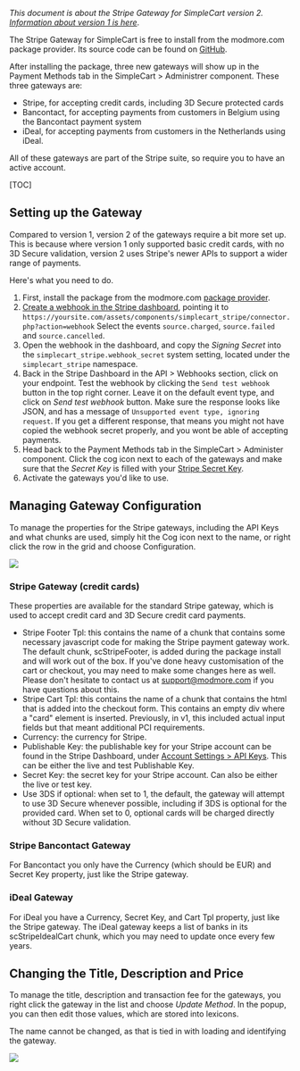 _This document is about the Stripe Gateway for SimpleCart version 2. [Information about version 1 is here](Stripe)_.

The Stripe Gateway for SimpleCart is free to install from the modmore.com package provider. Its source code can be found on [GitHub](https://github.com/modmore/SimpleCart_Stripe).

After installing the package, three new gateways will show up in the Payment Methods tab in the SimpleCart > Administrer component. These three gateways are:

- Stripe, for accepting credit cards, including 3D Secure protected cards
- Bancontact, for accepting payments from customers in Belgium using the Bancontact payment system
- iDeal, for accepting payments from customers in the Netherlands using iDeal.

All of these gateways are part of the Stripe suite, so require you to have an active account.

[TOC]

## Setting up the Gateway

Compared to version 1, version 2 of the gateways require a bit more set up. This is because where version 1 only supported basic credit cards, with no 3D Secure validation, version 2 uses Stripe's newer APIs to support a wider range of payments. 

Here's what you need to do.

1. First, install the package from the modmore.com [package provider](https://modmore.com/about/package-provider/). 
2. [Create a webhook in the Stripe dashboard](https://dashboard.stripe.com/account/webhooks), pointing it to `https://yoursite.com/assets/components/simplecart_stripe/connector.php?action=webhook` Select the events `source.charged`, `source.failed` and `source.cancelled`.
3. Open the webhook in the dashboard, and copy the *Signing Secret* into the `simplecart_stripe.webhook_secret` system setting, located under the `simplecart_stripe` namespace.
4. Back in the Stripe Dashboard in the API >  Webhooks section, click on your endpoint. Test the webhook  by clicking the `Send test webhook` button in the top right corner. Leave it on the default event type, and click on _Send test webhook_ button. Make sure the response looks like JSON, and has a message of `Unsupported event type, ignoring request`. If you get a different response, that means you might not have copied the webhook secret properly, and you wont be able of accepting payments.
5. Head back to the Payment Methods tab in the SimpleCart > Administer component. Click the cog icon next to each of the gateways and make sure that the _Secret Key_ is filled with your [Stripe Secret Key](https://dashboard.stripe.com/account/apikeys).
6. Activate the gateways you'd like to use.

## Managing Gateway Configuration

To manage the properties for the Stripe gateways, including the API Keys and what chunks are used, simply hit the Cog icon next to the name, or right click the row in the grid and choose Configuration.

[ ![](https://assets.modmore.com/uploads/2015/06/stripeproperties.png)](https://assets.modmore.com/uploads/2015/06/stripeproperties.png)

### Stripe Gateway (credit cards)

These properties are available for the standard Stripe gateway, which is used to accept credit card and 3D Secure credit card payments.

- Stripe Footer Tpl: this contains the name of a chunk that contains some necessary javascript code for making the Stripe payment gateway work. The default chunk, scStripeFooter, is added during the package install and will work out of the box. If you've done heavy customisation of the cart or checkout, you may need to make some changes here as well. Please don't hesitate to contact us at support@modmore.com if you have questions about this.
- Stripe Cart Tpl: this contains the name of a chunk that contains the html that is added into the checkout form. This contains an empty div where a "card" element is inserted. Previously, in v1, this included actual input fields but that meant additional PCI requirements. 
- Currency: the currency for Stripe.
- Publishable Key: the publishable key for your Stripe account can be found in the Stripe Dashboard, under [Account Settings > API Keys](https://dashboard.stripe.com/account/apikeys). This can be either the live and test Publishable Key.
- Secret Key: the secret key for your Stripe account. Can also be either the live or test key.
- Use 3DS if optional: when set to 1, the default, the gateway will attempt to use 3D Secure whenever possible, including if 3DS is optional for the provided card. When set to 0, optional cards will be charged directly without 3D Secure validation.

### Stripe Bancontact Gateway

For Bancontact you only have the Currency (which should be EUR) and Secret Key property, just like the Stripe gateway.

### iDeal Gateway

For iDeal you have a Currency, Secret Key, and Cart Tpl property, just like the Stripe gateway. The iDeal gateway keeps a list of banks in its scStripeIdealCart chunk, which you may need to update once every few years. 

## Changing the Title, Description and Price

To manage the title, description and transaction fee for the gateways, you right click the gateway in the list and choose _Update Method_. In the popup, you can then edit those values, which are stored into lexicons.

The name cannot be changed, as that is tied in with loading and identifying the gateway.

[ ![](https://assets.modmore.com/uploads/2015/06/stripeupdate.png)](https://assets.modmore.com/uploads/2015/06/stripeupdate.png)
